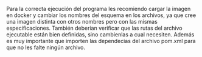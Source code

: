Para la correcta ejecución del programa les recomiendo cargar la imagen en docker y cambiar los nombres del esquema en los archivos, ya que cree una imagen distinta con otros nombres pero con las mismas especificaciones.
También deberían verificar que las rutas del archivo ejecutable están bien definidas, sino cambienlas a cual necesiten. Además es muy importante que importen las dependecias del archivo pom.xml para que no les falte ningún archivo.
